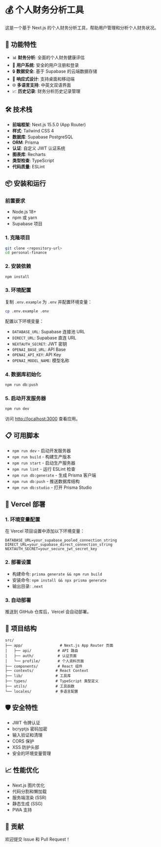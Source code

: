 # 💰 个人财务分析工具

这是一个基于 Next.js 的个人财务分析工具，帮助用户管理和分析个人财务状况。

## 🚀 功能特性

- 📊 **财务分析**: 全面的个人财务健康评估
- 👤 **用户系统**: 安全的用户注册和登录
- 🔒 **数据安全**: 基于 Supabase 的云端数据存储
- 📱 **响应式设计**: 支持桌面和移动端
- 🌐 **多语言支持**: 中英文双语界面
- 📈 **历史记录**: 财务分析历史记录管理

## 🛠 技术栈

- **前端框架**: Next.js 15.5.0 (App Router)
- **样式**: Tailwind CSS 4
- **数据库**: Supabase PostgreSQL
- **ORM**: Prisma
- **认证**: 自定义 JWT 认证系统
- **图表库**: Recharts
- **类型检查**: TypeScript
- **代码质量**: ESLint

## 📦 安装和运行

### 前置要求
- Node.js 18+
- npm 或 yarn
- Supabase 项目

### 1. 克隆项目
```bash
git clone <repository-url>
cd personal-finance
```

### 2. 安装依赖
```bash
npm install
```

### 3. 环境配置
复制 `.env.example` 为 `.env` 并配置环境变量：
```bash
cp .env.example .env
```

配置以下环境变量：
- `DATABASE_URL`: Supabase 连接池 URL
- `DIRECT_URL`: Supabase 直连 URL  
- `NEXTAUTH_SECRET`: JWT 密钥
- `OPENAI_BASE_URL`: API Base
- `OPENAI_API_KEY`: API Key  
- `OPENAI_MODEL_NAME`: 模型名称

### 4. 数据库初始化
```bash
npm run db:push
```

### 5. 启动开发服务器
```bash
npm run dev
```

访问 [http://localhost:3000](http://localhost:3000) 查看应用。

## 📋 可用脚本

- `npm run dev` - 启动开发服务器
- `npm run build` - 构建生产版本
- `npm run start` - 启动生产服务器
- `npm run lint` - 运行 ESLint 检查
- `npm run db:generate` - 生成 Prisma 客户端
- `npm run db:push` - 推送数据库结构
- `npm run db:studio` - 打开 Prisma Studio

## 🚀 Vercel 部署

### 1. 环境变量配置
在 Vercel 项目设置中添加以下环境变量：
```
DATABASE_URL=your_supabase_pooled_connection_string
DIRECT_URL=your_supabase_direct_connection_string  
NEXTAUTH_SECRET=your_secure_jwt_secret_key
```

### 2. 部署设置
- 构建命令: `prisma generate && npm run build`
- 安装命令: `npm install && npx prisma generate`
- 输出目录: `.next`

### 3. 自动部署
推送到 GitHub 仓库后，Vercel 会自动部署。

## 🔧 项目结构

```
src/
├── app/                 # Next.js App Router 页面
│   ├── api/            # API 路由
│   ├── auth/           # 认证页面
│   └── profile/        # 个人资料页面
├── components/         # React 组件
├── contexts/          # React Context
├── lib/               # 工具库
├── types/             # TypeScript 类型定义
├── utils/             # 工具函数
└── locales/           # 多语言配置
```

## 🛡 安全特性

- JWT 令牌认证
- bcryptjs 密码加密
- 输入验证和清理
- CORS 保护
- XSS 防护头部
- 安全的环境变量管理

## 📈 性能优化

- Next.js 图片优化
- 代码分割和懒加载
- 服务端渲染 (SSR)
- 静态生成 (SSG)
- PWA 支持

## 🤝 贡献

欢迎提交 Issue 和 Pull Request！
